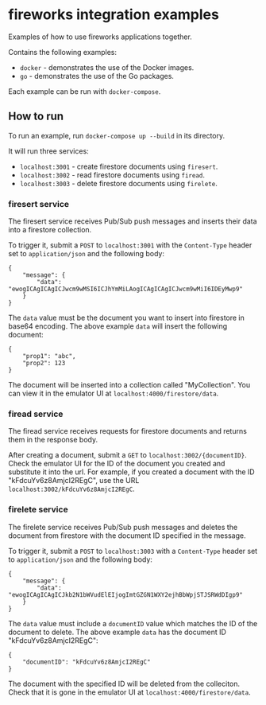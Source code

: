 # fireworks integration examples

Examples of how to use fireworks applications together.

Contains the following examples:

- `docker` - demonstrates the use of the Docker images.
- `go` - demonstrates the use of the Go packages.

Each example can be run with `docker-compose`.

## How to run

To run an example, run `docker-compose up --build` in its directory.

It will run three services:

- `localhost:3001` - create firestore documents using `firesert`.
- `localhost:3002` - read firestore documents using `firead`.
- `localhost:3003` - delete firestore documents using `firelete`.

### firesert service

The firesert service receives Pub/Sub push messages and inserts their data into a firestore collection.

To trigger it, submit a `POST` to `localhost:3001` with the `Content-Type` header set to `application/json` and the following body:
```
{
    "message": {
        "data": "ewogICAgICAgICJwcm9wMSI6ICJhYmMiLAogICAgICAgICJwcm9wMiI6IDEyMwp9"
    }
}
```

The `data` value must be the document you want to insert into firestore in base64 encoding. The above example `data` will insert the following document:
```
{
    "prop1": "abc",
    "prop2": 123
}
```

The document will be inserted into a collection called "MyCollection". You can view it in the emulator UI at `localhost:4000/firestore/data`.

### firead service

The firead service receives requests for firestore documents and returns them in the response body.

After creating a document, submit a `GET` to `localhost:3002/{documentID}`. Check the emulator UI for the ID of the document you created and substitute it into the url. For example, if you created a document with the ID "kFdcuYv6z8AmjcI2REgC", use the URL `localhost:3002/kFdcuYv6z8AmjcI2REgC`.

### firelete service

The firelete service receives Pub/Sub push messages and deletes the document from firestore with the document ID specified in the message.

To trigger it, submit a `POST` to `localhost:3003` with a `Content-Type` header set to `application/json` and the following body:
```
{
    "message": {
        "data": "ewogICAgICAgICJkb2N1bWVudElEIjogImtGZGN1WXY2ejhBbWpjSTJSRWdDIgp9"
    }
}
```

The `data` value must include a `documentID` value which matches the ID of the document to delete. The above example `data` has the document ID "kFdcuYv6z8AmjcI2REgC":
```
{
    "documentID": "kFdcuYv6z8AmjcI2REgC"
}
```

The document with the specified ID will be deleted from the colleciton. Check that it is gone in the emulator UI at `localhost:4000/firestore/data`.